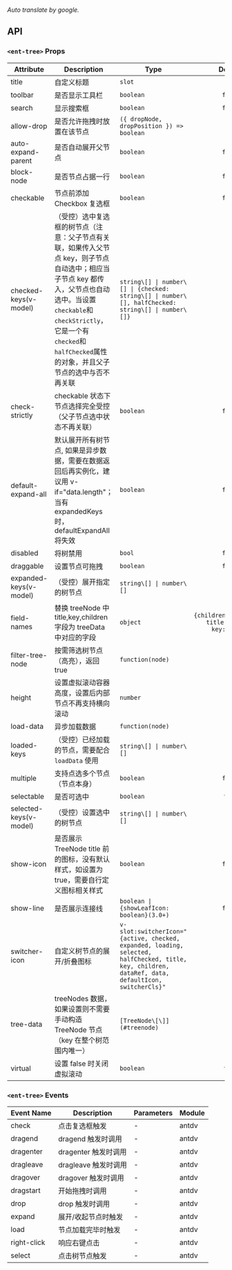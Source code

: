 ```yaml

```

*Auto translate by google.*


## API


### `<ent-tree>` Props

|Attribute|Description|Type|Default|Module|version|
|---|---|---|:---:|---|:---|
|title|自定义标题|`slot`|`-`|`antdv`|2.0.0|
|toolbar|是否显示工具栏|`boolean`|`false`|`-`||
|search|显示搜索框|`boolean`|`false`|`-`||
|allow-drop|是否允许拖拽时放置在该节点|`({ dropNode, dropPosition }) => boolean`|`-`|`antdv`||
|auto-expand-parent|是否自动展开父节点|`boolean`|`false`|`antdv`||
|block-node|是否节点占据一行|`boolean`|`false`|`antdv`||
|checkable|节点前添加 Checkbox 复选框|`boolean`|`false`|`antdv`||
|checked-keys(v-model)|（受控）选中复选框的树节点（注意：父子节点有关联，如果传入父节点 key，则子节点自动选中；相应当子节点 key 都传入，父节点也自动选中。当设置`checkable`和`checkStrictly`，它是一个有`checked`和`halfChecked`属性的对象，并且父子节点的选中与否不再关联|`string\[] \| number\[] \| {checked: string\[] \| number\[], halfChecked: string\[] \| number\[]}`|`\[]`|`antdv`||
|check-strictly|checkable 状态下节点选择完全受控（父子节点选中状态不再关联）|`boolean`|`false`|`antdv`||
|default-expand-all|默认展开所有树节点, 如果是异步数据，需要在数据返回后再实例化，建议用 v-if="data.length"；当有 expandedKeys 时，defaultExpandAll 将失效|`boolean`|`false`|`antdv`||
|disabled|将树禁用|`bool`|`false`|`antdv`||
|draggable|设置节点可拖拽|`boolean`|`false`|`antdv`||
|expanded-keys(v-model)|（受控）展开指定的树节点|`string\[] \| number\[]`|`\[]`|`antdv`||
|field-names|替换 treeNode 中 title,key,children 字段为 treeData 中对应的字段|`object`|`{children:'children', title:'title', key:'key' }`|`antdv`|3.0.0|
|filter-tree-node|按需筛选树节点（高亮），返回 true|`function(node)`|`-`|`antdv`||
|height|设置虚拟滚动容器高度，设置后内部节点不再支持横向滚动|`number`|`-`|`antdv`||
|load-data|异步加载数据|`function(node)`|`-`|`antdv`||
|loaded-keys|（受控）已经加载的节点，需要配合 `loadData` 使用|`string\[] \| number\[]`|`\[]`|`antdv`||
|multiple|支持点选多个节点（节点本身）|`boolean`|`false`|`antdv`||
|selectable|是否可选中|`boolean`|`true`|`antdv`||
|selected-keys(v-model)|（受控）设置选中的树节点|`string\[] \| number\[]`|`-`|`antdv`||
|show-icon|是否展示 TreeNode title 前的图标，没有默认样式，如设置为 true，需要自行定义图标相关样式|`boolean`|`false`|`antdv`||
|show-line|是否展示连接线|`boolean \| {showLeafIcon: boolean}(3.0+)`|`false`|`antdv`||
|switcher-icon|自定义树节点的展开/折叠图标|`v-slot:switcherIcon="{active, checked, expanded, loading, selected, halfChecked, title, key, children, dataRef, data, defaultIcon, switcherCls}"`|`-`|`antdv`||
|tree-data|treeNodes 数据，如果设置则不需要手动构造 TreeNode 节点（key 在整个树范围内唯一）|`[TreeNode\[\]](#treenode)`|`--`|`antdv`||
|virtual|设置 false 时关闭虚拟滚动|`boolean`|`true`|`antdv`|3.0|
### `<ent-tree>` Events

|Event Name|Description|Parameters|Module|
|---|---|---|---|
|check|点击复选框触发|-|antdv|
|dragend|dragend 触发时调用|-|antdv|
|dragenter|dragenter 触发时调用|-|antdv|
|dragleave|dragleave 触发时调用|-|antdv|
|dragover|dragover 触发时调用|-|antdv|
|dragstart|开始拖拽时调用|-|antdv|
|drop|drop 触发时调用|-|antdv|
|expand|展开/收起节点时触发|-|antdv|
|load|节点加载完毕时触发|-|antdv|
|right-click|响应右键点击|-|antdv|
|select|点击树节点触发|-|antdv|



